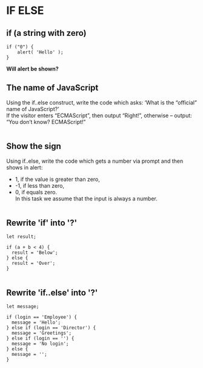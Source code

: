 # IF ELSE  
  

## if (a string with zero)  
```
if ("0") {
    alert( 'Hello' );
}
```  
**Will alert be shown?** 
  

## The name of JavaScript 
Using the if..else construct, write the code which asks: ‘What is the “official” name of JavaScript?’  
If the visitor enters “ECMAScript”, then output “Right!”, otherwise – output: “You don’t know? ECMAScript!” 
```

```
  

## Show the sign  
Using if..else, write the code which gets a number via prompt and then shows in alert:  
- 1, if the value is greater than zero,
- -1, if less than zero,
- 0, if equals zero.  
In this task we assume that the input is always a number.  
```

```
  

## Rewrite 'if' into '?'  
```
let result;

if (a + b < 4) {
  result = 'Below';
} else {
  result = 'Over';
}
```
  
```

```
  

## Rewrite 'if..else' into '?'  
```
let message;

if (login == 'Employee') {
  message = 'Hello';
} else if (login == 'Director') {
  message = 'Greetings';
} else if (login == '') {
  message = 'No login';
} else {
  message = '';
}
```
  
```

```
  
